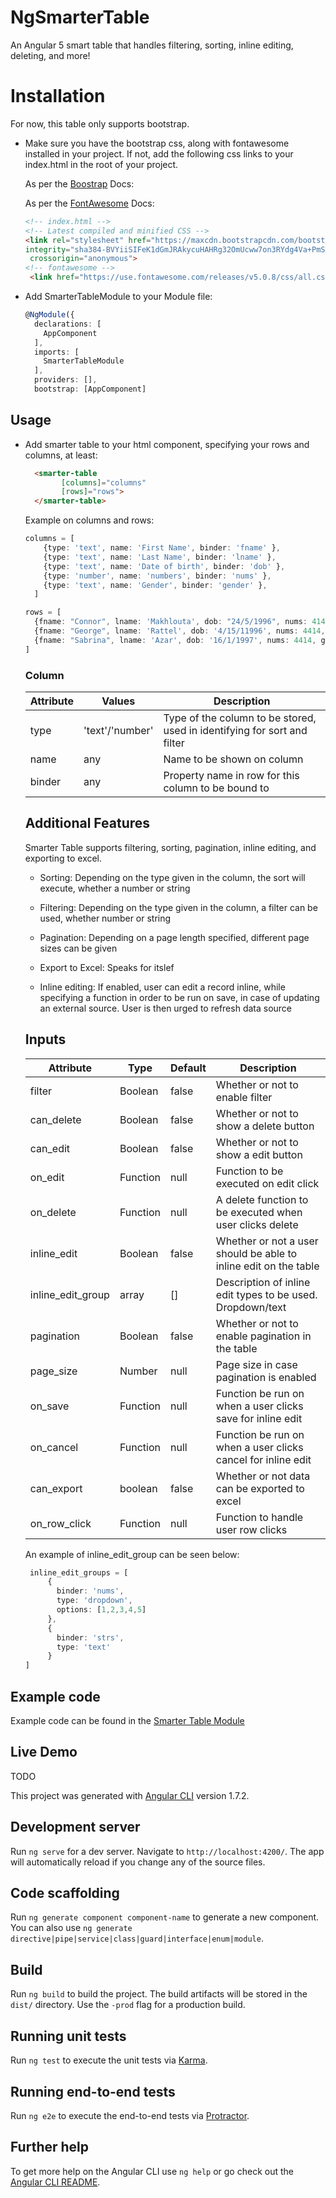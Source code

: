 # NgSmarterTable

An Angular 5 smart table that handles filtering, sorting, inline editing, deleting, and more!

# Installation

For now, this table only supports bootstrap.
 
* Make sure you have the bootstrap css, along with fontawesome installed in your project.
If not, add the following css links to your index.html in the root of your project.

  As per the [Boostrap](https://getbootstrap.com/docs/3.3/getting-started/) Docs:
  
  As per the [FontAwesome](https://fontawesome.com/get-started/web-fonts-with-css) Docs:

  ```html
  <!-- index.html -->
  <!-- Latest compiled and minified CSS -->
  <link rel="stylesheet" href="https://maxcdn.bootstrapcdn.com/bootstrap/3.3.7/css/bootstrap.min.css" 
  integrity="sha384-BVYiiSIFeK1dGmJRAkycuHAHRg32OmUcww7on3RYdg4Va+PmSTsz/K68vbdEjh4u"
   crossorigin="anonymous">
  <!-- fontawesome -->
   <link href="https://use.fontawesome.com/releases/v5.0.8/css/all.css" rel="stylesheet"> 
  ```
* Add SmarterTableModule to your Module file:
  ```typescript
  @NgModule({
    declarations: [
      AppComponent
    ],
    imports: [
      SmarterTableModule
    ],
    providers: [],
    bootstrap: [AppComponent]
  ```

## Usage

* Add smarter table to your html component, specifying your rows and columns, at least:

  ```html
    <smarter-table
          [columns]="columns"
          [rows]="rows">
    </smarter-table>
  ```
  Example on columns and rows:
  
  ```typescript
  columns = [
      {type: 'text', name: 'First Name', binder: 'fname' },
      {type: 'text', name: 'Last Name', binder: 'lname' },
      {type: 'text', name: 'Date of birth', binder: 'dob' },
      {type: 'number', name: 'numbers', binder: 'nums' },
      {type: 'text', name: 'Gender', binder: 'gender' },
    ]
  
  rows = [
    {fname: "Connor", lname: 'Makhlouta', dob: "24/5/1996", nums: 414, gender: "male"},
    {fname: "George", lname: 'Rattel', dob: '4/15/11996', nums: 4414, gender: "male"},
    {fname: "Sabrina", lname: 'Azar', dob: '16/1/1997', nums: 4414, gender: "female"},
  ]
  ```
  
  ### Column
  
  | Attribute   |   Values | Description    
  | --- | --- | --- |
  | type | 'text'/'number' | Type of the column to be stored, used in identifying for sort and filter
  | name | any | Name to be shown on column
  | binder | any | Property name in row for this column to be bound to
  
  ## Additional Features
  
  Smarter Table supports filtering, sorting, pagination, inline editing, and exporting to excel.
  
  * Sorting:
    Depending on the type given in the column, the sort will execute, whether a number or string
  
  * Filtering:
    Depending on the type given in the column, a filter can be used, whether number or string
   
  * Pagination:
    Depending on a page length specified, different page sizes can be given
  
  * Export to Excel:
    Speaks for itslef
    
  * Inline editing: 
    If enabled, user can edit a record inline, while specifying a function in order to be run on save, in case of updating an external source. 
    User is then urged to refresh data source
  
  ## Inputs
  
  | Attribute   | Type  | Default | Description      
    | --- | --- | --- | --- |
    | filter | Boolean | false | Whether or not to enable filter
    | can_delete | Boolean | false | Whether or not to show a delete button 
    | can_edit | Boolean | false | Whether or not to show a edit button 
    | on_edit | Function | null | Function to be executed on edit click 
    | on_delete | Function | null | A delete function to be executed when user clicks delete 
    | inline_edit | Boolean | false | Whether or not a user should be able to inline edit on the table
    | inline_edit_group | array | [] | Description of inline edit types to be used. Dropdown/text
    | pagination | Boolean | false | Whether or not to enable pagination in the table
    | page_size | Number | null | Page size in case pagination is enabled
    | on_save | Function | null | Function be run on when a user clicks save for inline edit
    | on_cancel | Function | null | Function be run on when a user clicks cancel for inline edit
    | can_export | boolean | false | Whether or not data can be exported to excel
    | on_row_click | Function | null | Function to handle user row clicks

   An example of inline_edit_group can be seen below:
   ```typescript
    inline_edit_groups = [
        {
          binder: 'nums',
          type: 'dropdown',
          options: [1,2,3,4,5]
        },
        {
          binder: 'strs',
          type: 'text'
        }
  ]
    ```
    
## Example code
Example code can be found in the [Smarter Table Module](https://github.com/connormakh/ng-smarter-table/tree/master/src/app/modules/smarter-table)    

## Live Demo
TODO

This project was generated with [Angular CLI](https://github.com/angular/angular-cli) version 1.7.2.

## Development server

Run `ng serve` for a dev server. Navigate to `http://localhost:4200/`. The app will automatically reload if you change any of the source files.

## Code scaffolding

Run `ng generate component component-name` to generate a new component. You can also use `ng generate directive|pipe|service|class|guard|interface|enum|module`.

## Build

Run `ng build` to build the project. The build artifacts will be stored in the `dist/` directory. Use the `-prod` flag for a production build.

## Running unit tests

Run `ng test` to execute the unit tests via [Karma](https://karma-runner.github.io).

## Running end-to-end tests

Run `ng e2e` to execute the end-to-end tests via [Protractor](http://www.protractortest.org/).

## Further help

To get more help on the Angular CLI use `ng help` or go check out the [Angular CLI README](https://github.com/angular/angular-cli/blob/master/README.md).
